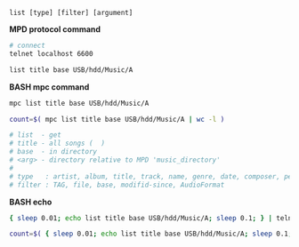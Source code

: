 
`list [type] [filter] [argument]`

**MPD protocol command**
```sh
# connect
telnet localhost 6600

list title base USB/hdd/Music/A
```

**BASH mpc command**
```sh
mpc list title base USB/hdd/Music/A

count=$( mpc list title base USB/hdd/Music/A | wc -l )
```
```sh
# list  - get
# title - all songs (  )
# base  - in directory
# <arg> - directory relative to MPD 'music_directory'
#
# type   : artist, album, title, track, name, genre, date, composer, performer, comment, disc, filename, or any
# filter : TAG, file, base, modifid-since, AudioFormat
```

**BASH echo**
```sh
{ sleep 0.01; echo list title base USB/hdd/Music/A; sleep 0.1; } | telnet localhost 6600

count=$( { sleep 0.01; echo list title base USB/hdd/Music/A; sleep 0.1; } | telnet localhost 6600 | wc -l )
```
